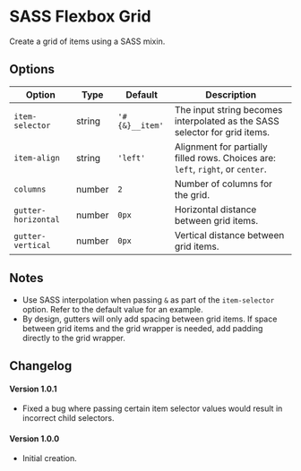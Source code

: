 # SASS Flexbox Grid

Create a grid of items using a SASS mixin.

## Options

Option | Type | Default | Description
------ | ---- | ------- | -----------
`item-selector` | string | `'#{&}__item'` | The input string becomes interpolated as the SASS selector for grid items.
`item-align` | string | `'left'` | Alignment for partially filled rows. Choices are: `left`, `right`, or `center`.
`columns` | number | `2` | Number of columns for the grid.
`gutter-horizontal` | number | `0px` | Horizontal distance between grid items.
`gutter-vertical` | number | `0px` | Vertical distance between grid items.

## Notes

* Use SASS interpolation when passing `&` as part of the `item-selector` option. Refer to the default value for an example.
* By design, gutters will only add spacing between grid items. If space between grid items and the grid wrapper is needed, add padding directly to the grid wrapper.

## Changelog

#### Version 1.0.1
* Fixed a bug where passing certain item selector values would result in incorrect child selectors.

#### Version 1.0.0
* Initial creation.